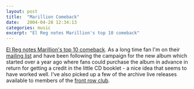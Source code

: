 ```yaml
---
layout: post
title:  "Marillion Comeback"
date:   2004-04-28 12:34:13
categories: music
excerpt: "El Reg notes Marillion's top 10 comeback"
---
```

<a href="http://www.theregister.co.uk/2004/04/28/marillion_comeback/">El Reg notes Marillion's top 10 comeback</a>. As a long time fan I'm on their <a href="http://www.marillion.com/news/eweb.html">mailing list</a> and have been following the campaign for the new album which started over a year ago where fans could purchase the album in advance in return for getting a credit in the little CD booklet - a nice idea that seems to have worked well. I've also picked up a few of the archive live releases available to members of the <a href="http://www.marillion.com/frontrow/index.html">front row club</a>.

